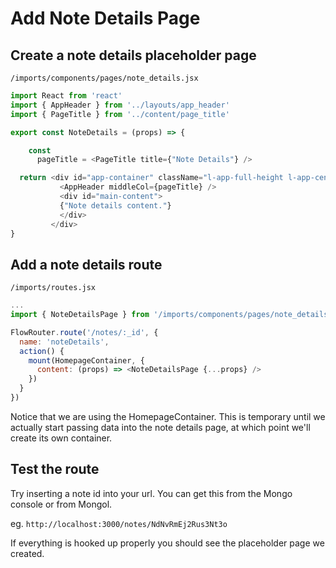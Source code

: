 # Add Note Details Page

## Create a note details placeholder page

``` /imports/components/pages/note_details.jsx ```

```js
import React from 'react'
import { AppHeader } from '../layouts/app_header'
import { PageTitle } from '../content/page_title'

export const NoteDetails = (props) => {

	const
	  pageTitle = <PageTitle title={"Note Details"} />

  return <div id="app-container" className="l-app-full-height l-app-centered">
           <AppHeader middleCol={pageTitle} />
           <div id="main-content">
           {"Note details content."}
           </div>
         </div>	
}
```


## Add a note details route

``` /imports/routes.jsx ```

```js
...
import { NoteDetailsPage } from '/imports/components/pages/note_details'

FlowRouter.route('/notes/:_id', {
  name: 'noteDetails',
  action() {
    mount(HomepageContainer, {
      content: (props) => <NoteDetailsPage {...props} />
    })
  }
})
```

Notice that we are using the HomepageContainer.  This is temporary until we actually start passing data into the note details page, at which point we'll create its own container.


## Test the route

Try inserting a note id into your url. You can get this from the Mongo console or from Mongol.

eg. ``` http://localhost:3000/notes/NdNvRmEj2Rus3Nt3o ```  

If everything is hooked up properly you should see the placeholder page we created.